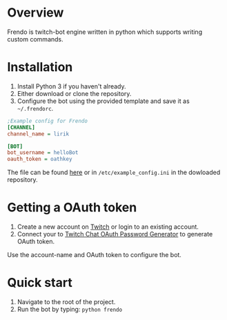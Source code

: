 # Overview
Frendo is twitch-bot engine written in python which supports writing custom commands.
# Installation
1. Install Python 3 if you haven't already.
2. Either download or clone the repository.
3. Configure the bot using the provided template and save it as `~/.frendorc`.

```ini
;Example config for Frendo
[CHANNEL]
channel_name = lirik

[BOT]
bot_username = helloBot
oauth_token = oathkey
```

The file can be found [here](https://github.com/samhal/frendo/blob/master/etc/example_config.ini) or in `/etc/example_config.ini` in the dowloaded repository.

# Getting a OAuth token
1. Create a new account on [Twitch](https://www.twitch.tv/signup) or login to an existing account.
2. Connect your to [Twitch Chat OAuth Password Generator](http://www.twitchapps.com/tmi/) to generate OAuth token.

Use the account-name and OAuth token to configure the bot.

# Quick start
1. Navigate to the root of the project.
2. Run the bot by typing: `python frendo`

